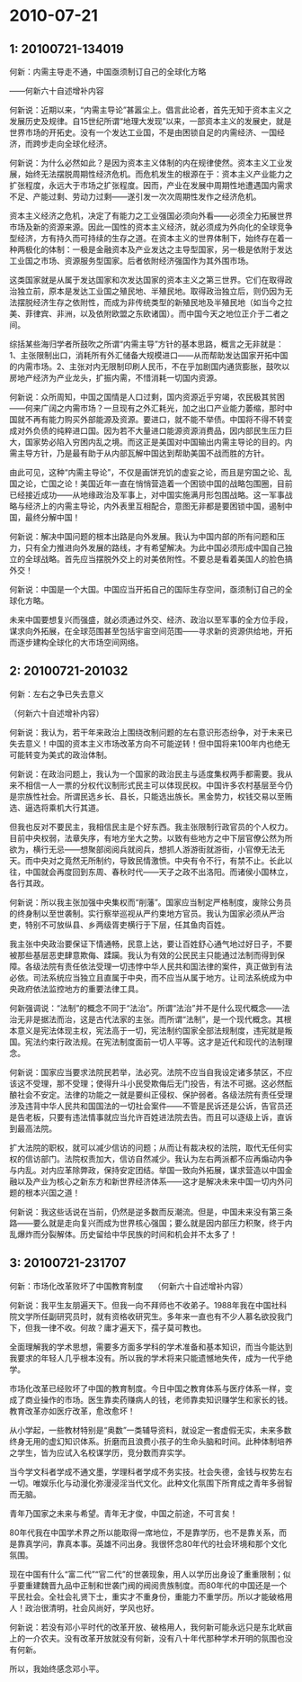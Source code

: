 # 2010-07-21

## 1: 20100721-134019

何新：内需主导走不通，中国亟须制订自己的全球化方略

――何新六十自述增补内容

何新说：近期以来，“内需主导论”甚嚣尘上。倡言此论者，首先无知于资本主义之发展历史及规律。自15世纪所谓“地理大发现”以来，一部资本主义的发展史，就是世界市场的开拓史。没有一个发达工业国，不是由困锁自足的内需经济、一国经济，而跨步走向全球化经济。

何新说：为什么必然如此？是因为资本主义体制的内在规律使然。资本主义工业发展，始终无法摆脱周期性经济危机。而危机发生的根源在于：资本主义产业能力之扩张程度，永远大于市场之扩张程度。因而，产业在发展中周期性地遭遇国内需求不足、产能过剩、劳动力过剩――遂引发一次次周期性发作之经济危机。

资本主义经济之危机，决定了有能力之工业强国必须向外看――必须全力拓展世界市场及新的资源来源。因此一国性的资本主义经济，就必须成为外向化的全球竞争型经济，方有持久而可持续的生存之道。在资本主义的世界体制下，始终存在着一种两极化的体制：一极是金融资本及产业发达之主导型国家，另一极是依附于发达工业国之市场、资源服务型国家。后者依附经济强国作为其外围市场。

这类国家就是从属于发达国家和次发达国家的资本主义之第三世界。它们在取得政治独立前，原本是发达工业国之殖民地、半殖民地。取得政治独立后，则仍因为无法摆脱经济生存之依附性，而成为非传统类型的新殖民地及半殖民地（如当今之拉美、菲律宾、非洲，以及依附欧盟之东欧诸国）。而中国今天之地位正介于二者之间。

综括某些海归学者所鼓吹之所谓“内需主导”方针的基本思路，概言之无非就是：1、主张限制出口，消耗所有外汇储备大规模进口――从而帮助发达国家开拓中国的内需市场。2、主张对内无限制印刷人民币，不在乎加剧国内通货膨胀，鼓吹以房地产经济为产业龙头，扩振内需，不惜消耗一切国内资源。

何新说：众所周知，中国之国情是人口过剩，国内资源近乎穷竭，农民极其贫困――何来广阔之内需市场？一旦现有之外汇耗光，加之出口产业能力萎缩，那时中国就不再有能力购买外部能源及资源。要进口，就不能不举债。中国将不得不转变成对外负债的纯粹进口国。因为若不大量进口能源资源消费品，因内部民生压力巨大，国家势必陷入穷困内乱之境。而这正是美国对中国输出内需主导论的目的。内需主导方针，乃是最有助于从内部瓦解中国达到帮助美国不战而胜的方针。

由此可见，这种“内需主导论”，不仅是画饼充饥的虚妄之论，而且是穷国之论、乱国之论，亡国之论！美国近年一直在悄悄营造着一个困锁中国的战略包围圈，目前已经接近成功――从地缘政治及军事上，对中国实施满月形包围战略。这一军事战略与经济上的内需主导论，内外表里互相配合，意图无非都是要困锁中国，遏制中国，最终分解中国！

何新说：解决中国问题的根本出路是向外发展。我认为中国内部的所有问题和压力，只有全力推进向外发展的路线，才有希望解决。为此中国必须形成中国自己独立的全球战略。首先应当摆脱外交上的对美依附性。不要总是看着美国人的脸色搞外交！

何新说：中国是一个大国。中国应当开拓自己的国际生存空间，亟须制订自己的全球化方略。

未来中国要想复兴而强盛，就必须通过外交、经济、政治以至军事的全方位手段，谋求向外拓展，在全球范围甚至包括宇宙空间范围――寻求新的资源供给地，开拓而逐步建构全球化的大市场空间网络。

## 2: 20100721-201032

何新：左右之争已失去意义

（何新六十自述增补内容）　 

何新说：我认为，若干年来政治上围绕改制问题的左右意识形态纷争，对于未来已失去意义！中国的资本主义市场改革方向不可能逆转！但中国将来100年内也绝无可能转变为美式的政治体制。

何新说：在政治问题上，我认为一个国家的政治民主与适度集权两手都需要。我从来不相信一人一票的分权代议制形式民主可以体现民权。中国许多农村基层至今仍是宗族性社会。所谓民选乡长、县长，只能选出族长。黑金势力，权钱交易以至贿选、逼选将乘机大行其道。

但我也反对不要民主，我相信民主是个好东西。我主张限制行政官员的个人权力。目前中央权弱，法章失序，有地方坐大之势。以致有些地方之中下层官僚公然为所欲为，横行无忌――想聚部阅阅兵就阅兵，想抓人游游街就游街，小官僚无法无天。而中央对之竟然无所制约，导致民情激愤。中央有令不行，有禁不止。长此以往，中国就会再度回到东周、春秋时代――天子之政不出洛阳。而诸侯小国林立，各行其政。

何新说：所以我主张加强中央集权而“削藩”。国家应当制定严格制度，废除公务员的终身制以至世袭制。实行察举巡视从严约束地方官员。我认为国家必须从严治吏，特别不可放纵县、乡两级胥吏横行于下层，任其鱼肉百姓。

我主张中央政治要保证下情通畅，民意上达，要让百姓舒心通气地过好日子，不要被那些基层恶吏肆意欺侮、蹂躏。我认为有效的公民民主只能通过法制而得到保障。各级法院有责任依法受理一切违悖中华人民共和国法律的案件，真正做到有法必依。司法系统应当独立且直属于中央，而不应当从属于地方。让司法系统成为中央政府依法监控地方的重要法律工具。

何新强调说：“法制”的概念不同于“法治”。所谓“法治”并不是什么现代概念――法治无非是据法而治，这是古代法家的主张。而所谓“法制”，是一个现代概念。其根本意义是宪法体现主权，宪法高于一切，宪法制约国家全部法规制度，违宪就是叛国。宪法约束行政法规。在宪法制度面前一切人平等。这才是近代和现代的法制理念。

何新说：国家应当要求法院民若举，法必究。法院不应当自我设定诸多禁区，不应该这不受理，那不受理；使得升斗小民受欺侮后无门投告，有法不可据。这必然酝酿社会不安定。法律的功能之一就是要纠正侵权、保护弱者。各级法院有责任受理涉及违背中华人民共和国国法的一切社会案件――不管是民诉还是公诉，告官员还是告老板，只要有违法情事就应当允许百姓进法院去告。而且可以逐级上诉，直诉到最高法院。

扩大法院的职权，就可以减少信访的问题；从而让有裁决权的法院，取代无任何实权的信访部门。法院权责加大，信访自然减少。我认为左右两派都不应再煽动内争与内乱。对内应革除弊政，保持安定团结。举国一致向外拓展，谋求营造以中国金融以及产业为核心之新东方和新世界经济体系――这才是解决未来中国一切内外问题的根本兴国之道！

何新说：我这些话说在当前，仍然是逆多数而反潮流。但是，中国未来没有第三条路――要么就是走向复兴而成为世界核心强国；要么就是因内部压力积聚，终于内乱爆炸而分裂解体。历史留给中华民族的时间和机会并不太多了！

## 3: 20100721-231707

何新：市场化改革败坏了中国教育制度　  （何新六十自述增补内容）

何新说：我平生友朋遍天下。但我一向不拜师也不收弟子。1988年我在中国社科院文学所任副研究员时，就有资格收研究生。多年来一直也有不少人慕名欲投我门下，但我一律不收。何故？庸才遍天下，孺子莫可教也。

全面理解我的学术思想，需要多方面多学科的学术准备和基本知识，而当今能达到我要求的年轻人几乎根本没有。所以我的学术将来只能遗憾地失传，成为一代乎绝学。

市场化改革已经败坏了中国的教育制度。今日中国之教育体系与医疗体系一样，变成了商业操作的市场。医生靠卖药赚病人的钱，老师靠卖知识赚学生和家长的钱。教育改革亦如医疗改革，愈改愈坏！

从小学起，一些教材特别是“奥数”一类辅导资料，就设定一套虚假无实，未来多数终身无用的虚幻知识体系。折磨而且浪费小孩子的生命头脑和时间。此种体制培养之学生，皆为应试入名校谋学历，竞分数而弃实学。

当今学文科者学成不通文墨，学理科者学成不务实技。社会失德，金钱与权势左右一切。唯娱乐化与动漫化弥漫浸淫当代文化。此种文化氛围下所育成之青年多弱智而无脑。

青年乃国家之未来与希望。青年无才俊，中国之前途，不可言矣！

80年代我在中国学术界之所以能取得一席地位，不是靠学历，也不是靠关系，而是靠真学问，靠真本事。英雄不问出身。我很怀念80年代的社会环境和那个文化氛围。

现在中国有什么“富二代”“官二代”的世袭现象，用人以学历出身设了重重限制；似乎要重建魏晋九品中正制和世袭门阀的阀阅贵族制度。而80年代的中国还是一个平民社会。全社会礼贤下士，重实才不重身份，重能力不重学历。所以才能破格用人！政治很清明，社会风尚好，学风也好。

何新说：若没有邓小平时代的改革开放、破格用人，我何新可能永远只是东北畎亩上的一介农夫。没有改革开放就没有何新，没有八十年代那种学术开明的氛围也没有何新。

所以，我始终感念邓小平。


